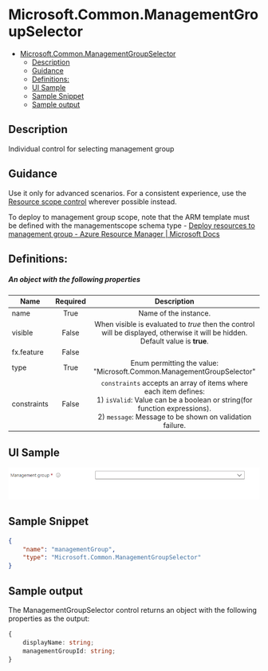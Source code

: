 <a name="microsoft-common-managementgroupselector"></a>
# Microsoft.Common.ManagementGroupSelector
* [Microsoft.Common.ManagementGroupSelector](#microsoft-common-managementgroupselector)
    * [Description](#microsoft-common-managementgroupselector-description)
    * [Guidance](#microsoft-common-managementgroupselector-guidance)
    * [Definitions:](#microsoft-common-managementgroupselector-definitions)
    * [UI Sample](#microsoft-common-managementgroupselector-ui-sample)
    * [Sample Snippet](#microsoft-common-managementgroupselector-sample-snippet)
    * [Sample output](#microsoft-common-managementgroupselector-sample-output)

<a name="microsoft-common-managementgroupselector-description"></a>
## Description
Individual control for selecting management group
<a name="microsoft-common-managementgroupselector-guidance"></a>
## Guidance
Use it only for advanced scenarios. For a consistent experience, use the [Resource scope control](dx-control-Microsoft.Common.ResourceScope.md) wherever possible instead. <p/> To deploy to management group scope, note that the ARM template must be defined with the managementscope schema type - [Deploy resources to management group - Azure Resource Manager | Microsoft Docs](https://learn.microsoft.com/azure/azure-resource-manager/templates/deploy-to-management-group?tabs=azure-cli#schema)
<a name="microsoft-common-managementgroupselector-definitions"></a>
## Definitions:
<a name="microsoft-common-managementgroupselector-definitions-an-object-with-the-following-properties"></a>
##### An object with the following properties
| Name | Required | Description
| ---|:--:|:--:|
|name|True|Name of the instance.
|visible|False|When visible is evaluated to *true* then the control will be displayed, otherwise it will be hidden.  Default value is **true**.
|fx.feature|False|
|type|True|Enum permitting the value: "Microsoft.Common.ManagementGroupSelector"
|constraints|False|<code>constraints</code> accepts an array of items where each item defines: <br>1) <code>isValid</code>: Value can be a boolean or string(for function expressions). <br>2) <code>message</code>: Message to be shown on validation failure.
<a name="microsoft-common-managementgroupselector-ui-sample"></a>
## UI Sample
![alt-text](../media/dx/controls/Microsoft.Common.ManagementGroupSelector.png "Default UI")  
<a name="microsoft-common-managementgroupselector-sample-snippet"></a>
## Sample Snippet

```json
{
    "name": "managementGroup",
    "type": "Microsoft.Common.ManagementGroupSelector"
}

```
<a name="microsoft-common-managementgroupselector-sample-output"></a>
## Sample output
  The ManagementGroupSelector control returns an object with the following properties as the output:

```typescript
{
    displayName: string;
    managementGroupId: string;
}
```

